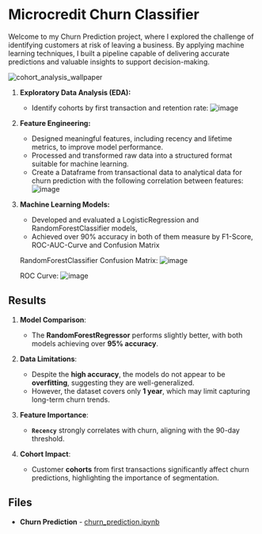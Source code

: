 # Microcredit Churn Classifier

Welcome to my Churn Prediction project, where I explored the challenge of identifying customers at risk of leaving a business. By applying machine learning techniques, I built a pipeline capable of delivering accurate predictions and valuable insights to support decision-making.

![cohort_analysis_wallpaper](https://github.com/user-attachments/assets/e9fa25e2-33eb-4a1a-bd85-058d3717982b)

1. **Exploratory Data Analysis (EDA):**
   - Identify cohorts by first transaction and retention rate:
   ![image](https://github.com/user-attachments/assets/e4950aec-4658-4ff4-8982-2a87f413ff7b)

2. **Feature Engineering:**
   - Designed meaningful features, including recency and lifetime metrics, to improve model performance.
   - Processed and transformed raw data into a structured format suitable for machine learning.
   - Create a Dataframe from transactional data to analytical data for churn prediction with the following correlation between features:
   ![image](https://github.com/user-attachments/assets/e4b39298-67ad-4339-a83e-930059ed27d7)

3. **Machine Learning Models:**
   - Developed and evaluated a LogisticRegression and RandomForestClassifier models, 
   - Achieved over 90% accuracy in both of them measure by F1-Score, ROC-AUC-Curve and Confusion Matrix

   RandomForestClassifier Confusion Matrix:
![image](https://github.com/user-attachments/assets/5597ef0a-f1f8-4d66-adc7-17b913c64edf)

   ROC Curve:
![image](https://github.com/user-attachments/assets/0dbedae6-ea8e-4c0d-8695-b031bfae1146)

## Results

1. **Model Comparison**:
   - The **RandomForestRegressor** performs slightly better, with both models achieving over **95% accuracy**.

2. **Data Limitations**:
   - Despite the **high accuracy**, the models do not appear to be **overfitting**, suggesting they are well-generalized.
   - However, the dataset covers only **1 year**, which may limit capturing long-term churn trends.

3. **Feature Importance**:
   - **`Recency`** strongly correlates with churn, aligning with the 90-day threshold.

4. **Cohort Impact**:
   - Customer **cohorts** from first transactions significantly affect churn predictions, highlighting the importance of segmentation.

## Files

- **Churn Prediction** - [churn_prediction.ipynb](./churn_prediction.ipynb)


